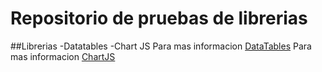 # Repositorio de pruebas de librerias
##Librerias
-Datatables
-Chart JS
Para mas informacion [DataTables](https://datatables.net/)
Para mas informacion [ChartJS](https://www.chartjs.org/)